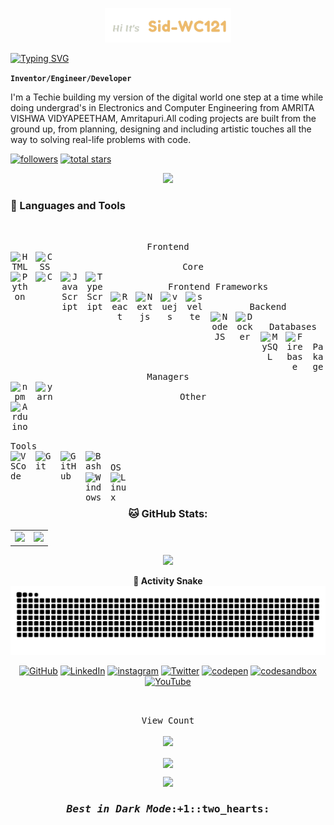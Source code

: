 <p align="center"><a href="https://Sid-WC121.github.io"><img width="40%"  alt="Hi it's Sid-WC121" src="./rdme-headerimg.png" /></a></p

<pi align="center">
    <a href="https://git.io/typing-svg"><img src="https://readme-typing-svg.herokuapp.com?font=Mukta&size=30&pause=1000&color=F000FF&width=435&lines=Electronics%2C+Software+Engineer;Full-Stack+Developer;UI%2FUX+Designer;Always++Picking+up+new+skills+" alt="Typing SVG" /></a>
</pi>

**`Inventor/Engineer/Developer`**

I'm a Techie building my version of the digital world one step at a time while doing undergrad's in Electronics and Computer Engineering from AMRITA VISHWA VIDYAPEETHAM, Amritapuri.All coding projects are built from the ground up, from planning, designing and including artistic touches all the way to solving real-life problems with code.

   <p align="left">
      <a href="https://github.com/Sid-WC121?tab=followers">
         <img alt="followers" title="Follow me on Github" src="https://custom-icon-badges.demolab.com/github/followers/Sid-WC121?color=236ad3&labelColor=1155ba&style=for-the-badge&logo=person-add&label=Follow&logoColor=white"/></a>
   <a href="https://github.com/Sid-WC121?tab=repositories&sort=stargazers">
    <img alt="total stars" title="Total stars on GitHub" src="https://custom-icon-badges.demolab.com/github/stars/Sid-WC121?color=55960c&style=for-the-badge&labelColor=488207&logo=star"/></a>
   </p>
<p align="center">
    <td align="center">
      <img src="https://github-profile-trophy.vercel.app/?username=Sid-WC121&theme=onedark&no-frame=true&no-bg=true&margin-w=5" />
    </td>   
</p>

   
### 🧰 Languages and Tools
<table>
<kbd>
    <br>
    <p align="center">
     <kbd>
        <kbd>Frontend</kbd>
        <br>
        <img align="left" title="HTML" width="30px" style="padding-right:10px;" src="https://cdn.jsdelivr.net/gh/devicons/devicon/icons/html5/html5-plain.svg" />
        <img align="left" title="CSS" width="30px" style="padding-right:10px;" src="https://cdn.jsdelivr.net/gh/devicons/devicon/icons/css3/css3-plain.svg" />
        <br>    
    </kbd>
     <kbd>
        <kbd>Core</kbd>
        <br>
         <img align="left" title="Python" width="30px" style="padding-right:10px;" src="https://cdn.jsdelivr.net/gh/devicons/devicon/icons/python/python-original.svg" />
         <img align="left" title="C" width="30px" style="padding-right:10px;" src="https://cdn.jsdelivr.net/gh/devicons/devicon/icons/c/c-line.svg" />
         <img align="left" title="JavaScript" width="30px" style="padding-right:10px;" src="https://cdn.jsdelivr.net/gh/devicons/devicon/icons/javascript/javascript-plain.svg" />
         <img align="left" title="TypeScript" width="30px" style="padding-right:10px;" src="https://cdn.jsdelivr.net/gh/devicons/devicon/icons/typescript/typescript-plain.svg" />
        <br>    
    </kbd>
    <kbd>
        <kbd>Frontend Frameworks</kbd>
        <br>
        <img align="left" title="React" width="30px" style="padding-right:10px;" src="https://raw.githubusercontent.com/danielcranney/readme-generator/main/public/icons/skills/react-colored.svg"/>
        <img align="left" title="Nextjs" width="30px" style="padding-right:10px;" src="https://raw.githubusercontent.com/danielcranney/readme-generator/main/public/icons/skills/nextjs-colored-dark.svg"/>
        <img align="left" title="vuejs" width="30px" style="padding-right:10px;" src="https://raw.githubusercontent.com/danielcranney/readme-generator/main/public/icons/skills/vuejs-colored.svg" />
        <img align="left" title="svelte" width="30px" style="padding-right:10px;" src="https://raw.githubusercontent.com/danielcranney/readme-generator/main/public/icons/skills/svelte-colored.svg"/>
        <br>    
    </kbd>
    <kbd>
        <kbd>Backend</kbd>
        <br>
        <img align="left" title="NodeJS" width="30px" style="padding-right:10px;" src="https://cdn.jsdelivr.net/gh/devicons/devicon/icons/nodejs/nodejs-original.svg" />
        <img align="left" title="Docker" width="30px" style="padding-right:10px;" src="https://cdn.jsdelivr.net/gh/devicons/devicon/icons/docker/docker-original.svg" />
        <br>    
    </kbd>
    <kbd>
        <kbd>Databases</kbd>
        <br>
        <img align="left" title="MySQL" width="30px" style="padding-right:10px;" src="https://cdn.jsdelivr.net/gh/devicons/devicon/icons/mysql/mysql-original-wordmark.svg" />
        <img align="left" title="Firebase" width="30px" style="padding-right:10px;" src="https://cdn.jsdelivr.net/gh/devicons/devicon/icons/firebase/firebase-plain.svg" />
        <br>    
    </kbd>
    <kbd>
        <kbd>Pakage Managers</kbd>
        <br>
        <img align="left" title="npm" width="30px" style="padding-right:10px;" src="https://cdn.jsdelivr.net/gh/devicons/devicon/icons/npm/npm-original-wordmark.svg" />
        <img align="left" title="yarn" width="30px" style="padding-right:10px;" src="https://cdn.jsdelivr.net/gh/devicons/devicon/icons/yarn/yarn-original.svg" />
        <br>    
    </kbd>
    <kbd>
        <kbd>Other</kbd>
        <br>
        <img align="left" title="Arduino" width="30px" style="padding-right:10px;" src="https://cdn.jsdelivr.net/gh/devicons/devicon/icons/arduino/arduino-original-wordmark.svg" />
        <br>    
    </kbd>
    </p>
</kbd>
</table>
<kbd>
    <kbd>Tools</kbd>
    <br>
    <img align="left" title="VSCode" width="30px" style="padding-right:10px;" src="https://cdn.jsdelivr.net/gh/devicons/devicon/icons/vscode/vscode-original.svg"/>
    <img align="left" title="Git" width="30px" style="padding-right:10px;" src="https://cdn.jsdelivr.net/gh/devicons/devicon/icons/git/git-original.svg" />
    <img align="left" title="GitHub" width="30px" style="padding-right:10px;" src="https://img.icons8.com/fluency/48/null/github.png" />
    <img align="left" title="Bash" width="30px" style="padding-right:10px;" src="https://cdn.jsdelivr.net/gh/devicons/devicon/icons/bash/bash-original.svg" />
    <br>    
</kbd>
<kbd>
    <kbd>OS</kbd>
    <br>
    <img align="left" title="Windows" width="30px" style="padding-right:10px;" src="https://img.icons8.com/color/48/null/windows-10.png" />
    <img align="left" title="Linux" width="30px" style="padding-right:10px;" src="https://cdn.jsdelivr.net/gh/devicons/devicon/icons/linux/linux-original.svg" />
    <br>
</kbd>



# 
<h3 align="center"> 
  🐱 GitHub Stats: </h3>
<table align="center">
  <tr>
    <td>
      <img src="https://github-readme-stats.vercel.app/api?username=Sid-WC121&theme=chartreuse-dark&show_icons=true)](https://github.com/anuraghazra/github-readme-stats" />
    </td>
    <td>
      <img src="https://github-readme-stats.vercel.app/api/top-langs?username=Sid-WC121&show_icons=true&locale=en&layout=compact&theme=chartreuse-dark" />
    </td>
  </tr>
</table>
<p align="center">
    <img src="https://github-readme-streak-stats.herokuapp.com/?user=Sid-WC121&theme=chartreuse-dark&hide_border=false"/>
</p>

<div align="center">

 **🐍 Activity Snake**
![Animation](https://raw.githubusercontent.com/Sid-WC121/Sid-WC121/output/github-contribution-grid-snake-dark.svg)
    
</div>

<p align="center">
    <a href="https://github.com/Sid-WC121" ><img src="https://img.icons8.com/bubbles/50/000000/github.png" alt="GitHub" height='40'/></a>
    <a href="https://www.linkedin.com/in/sidharth-p-159948241/"><img src="https://img.icons8.com/bubbles/50/000000/linkedin.png" alt="LinkedIn" height='40'/></a>
    <a href="https://www.instagram.com/sid_WC121/"><img src="https://img.icons8.com/bubbles/50/null/instagram-new--v2.png" alt='instagram' height='40'/></a>
    <a href="https://twitter.com/Sid_WC121"><img src="https://img.icons8.com/bubbles/50/000000/twitter-circled.png" alt="Twitter" height='40'/></a>
    <a href="https://codepen.io/Sid-WC121"><img src="https://raw.githubusercontent.com/danielcranney/readme-generator/main/public/icons/socials/codesandbox-dark.svg" alt='codepen' height='35'/></a>
    <a href="https://codesandbox.io/u/Sid-WC121"><img src="https://img.icons8.com/external-tal-revivo-green-tal-revivo/36/null/external-codesandbox-an-online-code-editor-and-sharing-web-application-projects-logo-green-tal-revivo.png" alt='codesandbox' height='40'/></a>
     <a href="https://www.youtube.com/channel/UCbSK5Mx7mUbdkxwUw1xW7Sg"><img src="https://img.icons8.com/bubbles/50/null/youtube.png" alt='YouTube' height='40'/></a>
</p>

<br/>



<p align="center"> 
  <kbd>
  View Count<br>
  <br>
  <img src="https://profile-counter.glitch.me/Sid-WC121/count.svg" />
  </kbd>
</p>
<!---
Sid-WC121/Sid-WC121 is a ✨ special ✨ repository because its `README.md` (this file) appears on your GitHub profile.
You can click the Preview link to take a look at your changes.
--->




<div align="center">
<img align="center" src=https://metrics.lecoq.io/Sid-WC121?template=classic&base.community=0&isocalendar=1&achievements=1&base=header%2C%20activity%2C%20community%2C%20repositories%2C%20metadata&base.indepth=false&base.hireable=false&base.skip=false&isocalendar=false&isocalendar.duration=half-year&achievements=false&achievements.threshold=C&achievements.secrets=false&achievements.display=compact&achievements.limit=0&config.timezone=Asia%2FCalcutta&config.octicon=true
</div>
<br> 
<p align="center">
  <img src="https://capsule-render.vercel.app/api?type=waving&color=gradient&height=60&section=footer"/>
</p>

<kbd>
    <h3><b><em> Best in Dark Mode</em></b>:+1::two_hearts:</h3>
</kbd>
